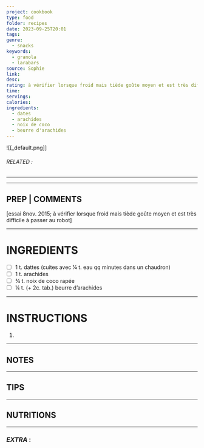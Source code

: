 ```yaml
---
project: cookbook
type: food
folder: recipes
date: 2023-09-25T20:01
tags: 
genre:
  - snacks
keywords:
  - granola
  - larabars
source: Sophie
link: 
desc: 
rating: à vérifier lorsque froid mais tiède goûte moyen et est très difficile à passer au robot
time: 
servings: 
calories: 
ingredients:
  - dates
  - arachides
  - noix de coco
  - beurre d'arachides
---
```


![[_default.png]]
###### *RELATED* : 
---


---
## PREP | COMMENTS

[essai 8nov. 2015; à vérifier lorsque froid mais tiède goûte moyen et est très difficile à passer au robot]

---
# INGREDIENTS

- [ ] 1 t. dattes (cuites avec ¼ t. eau qq minutes dans un chaudron)
- [ ] 1 t. arachides
- [ ] ¾ t. noix de coco rapée
- [ ] ¼ t. (+ 2c. tab.) beurre d’arachides

---
# INSTRUCTIONS

1. 

---
## NOTES



---
## TIPS



---
## NUTRITIONS



---
### *EXTRA* :



